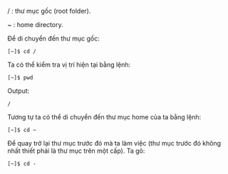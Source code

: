 / : thư mục gốc \(root folder\).

~ : home directory.

Để di chuyển đến thư mục gốc:

```
[~]$ cd /
```

Ta có thể kiểm tra vị trí hiện tại bằng lệnh:

```
[~]$ pwd
```

Output:

```
/
```

Tương tự ta có thể di chuyển đến thư mục home của ta bằng lệnh:

```
[~]$ cd ~
```

Để quay trở lại thư mục trước đó mà ta làm việc \(thư mục trước đó không nhất thiết phải là thư mục trên một cấp\). Ta gõ:

```
[~]$ cd -
```



